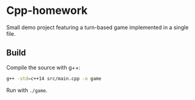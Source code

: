 # Cpp-homework

Small demo project featuring a turn-based game implemented in a single file.

## Build

Compile the source with g++:

```bash
g++ -std=c++14 src/main.cpp -o game
```

Run with `./game`.
